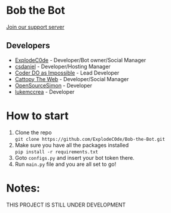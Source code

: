 # Bob the Bot
[Join our support server](https://discord.gg/d9knK9auSA)

## Developers

- [ExplodeC0de](https://github.com/ExplodeC0de) - Developer/Bot owner/Social Manager
- [csdaniel](https://github.com/csd4ni3l) - Developer/Hosting Manager
- [Coder DO as Impossible](https://github.com/SNV-008) - Lead Developer 
- [Cattopy The Web](https://github.com/MesVisiDraugai) - Developer/Social Manager 
- [OpenSourceSimon](https://github.com/OpenSourceSimon) - Developer
- [lukemccrea](https://github.com/lukemccrea) - Developer


# How to start
1. Clone the repo<br>
`git clone https://github.com/ExplodeC0de/Bob-the-Bot.git`
3. Make sure you have all the packages installed<br>
`pip install -r requirements.txt`
5. Goto `configs.py` and insert your bot token there.
6. Run `main.py` file and you are all set to go!


# Notes:
THIS PROJECT IS STILL UNDER DEVELOPMENT
